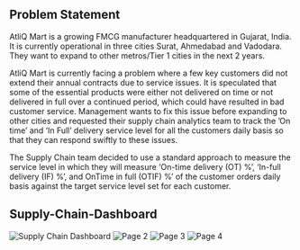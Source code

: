 ## Problem Statement
AtliQ Mart is a growing FMCG manufacturer headquartered in Gujarat, India. It is currently operational in three cities Surat, Ahmedabad and Vadodara. They want to expand to other metros/Tier 1 cities in the next 2 years. 

AtliQ Mart is currently facing a problem where a few key customers did not extend their annual contracts due to service issues. It is speculated that some of the essential products were either not delivered on time or not delivered in full over a continued period, which could have resulted in bad customer service. Management wants to fix this issue before expanding to other cities and requested their supply chain analytics team to track the ’On time’ and ‘In Full’ delivery service level for all the customers daily basis so that they can respond swiftly to these issues. 

The Supply Chain team decided to use a standard approach to measure the service level in which they will measure ‘On-time delivery (OT) %’, ‘In-full delivery (IF) %’, and OnTime in full (OTIF) %’ of the customer orders daily basis against the target service level set for each customer.

## Supply-Chain-Dashboard
![Supply Chain Dashboard](https://github.com/Fahmida454/Supply-Chain-Dashboard/assets/136923833/7ce17a56-8492-45fb-be31-174f4c9b8bbf)
![Page 2](https://github.com/Fahmida454/Supply-Chain-Dashboard/assets/136923833/5ad0be4e-8d2e-42f3-bcab-839ecffae2b0)
![Page 3](https://github.com/Fahmida454/Supply-Chain-Dashboard/assets/136923833/e4f8146b-e584-4cd5-ab99-4dce796d22bc)
![Page 4](https://github.com/Fahmida454/Supply-Chain-Dashboard/assets/136923833/9e724db4-da26-4b88-8e66-4518a878849c)




